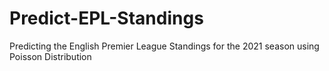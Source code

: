 # Predict-EPL-Standings
Predicting the English Premier League Standings for the 2021 season using Poisson Distribution

